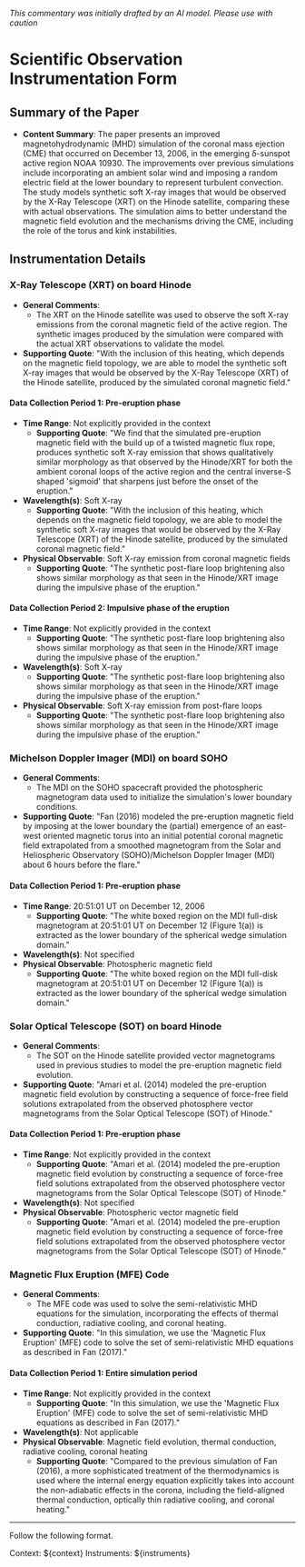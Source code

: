 _This commentary was initially drafted by an AI model. Please use with caution_

# Scientific Observation Instrumentation Form

## Summary of the Paper
- **Content Summary**: The paper presents an improved magnetohydrodynamic (MHD) simulation of the coronal mass ejection (CME) that occurred on December 13, 2006, in the emerging δ-sunspot active region NOAA 10930. The improvements over previous simulations include incorporating an ambient solar wind and imposing a random electric field at the lower boundary to represent turbulent convection. The study models synthetic soft X-ray images that would be observed by the X-Ray Telescope (XRT) on the Hinode satellite, comparing these with actual observations. The simulation aims to better understand the magnetic field evolution and the mechanisms driving the CME, including the role of the torus and kink instabilities.

## Instrumentation Details

### X-Ray Telescope (XRT) on board Hinode
- **General Comments**:
   - The XRT on the Hinode satellite was used to observe the soft X-ray emissions from the coronal magnetic field of the active region. The synthetic images produced by the simulation were compared with the actual XRT observations to validate the model.
- **Supporting Quote**: "With the inclusion of this heating, which depends on the magnetic field topology, we are able to model the synthetic soft X-ray images that would be observed by the X-Ray Telescope (XRT) of the Hinode satellite, produced by the simulated coronal magnetic field."

#### Data Collection Period 1: Pre-eruption phase
- **Time Range**: Not explicitly provided in the context
   - **Supporting Quote**: "We find that the simulated pre-eruption magnetic field with the build up of a twisted magnetic flux rope, produces synthetic soft X-ray emission that shows qualitatively similar morphology as that observed by the Hinode/XRT for both the ambient coronal loops of the active region and the central inverse-S shaped 'sigmoid' that sharpens just before the onset of the eruption."
- **Wavelength(s)**: Soft X-ray
   - **Supporting Quote**: "With the inclusion of this heating, which depends on the magnetic field topology, we are able to model the synthetic soft X-ray images that would be observed by the X-Ray Telescope (XRT) of the Hinode satellite, produced by the simulated coronal magnetic field."
- **Physical Observable**: Soft X-ray emission from coronal magnetic fields
   - **Supporting Quote**: "The synthetic post-flare loop brightening also shows similar morphology as that seen in the Hinode/XRT image during the impulsive phase of the eruption."

#### Data Collection Period 2: Impulsive phase of the eruption
- **Time Range**: Not explicitly provided in the context
   - **Supporting Quote**: "The synthetic post-flare loop brightening also shows similar morphology as that seen in the Hinode/XRT image during the impulsive phase of the eruption."
- **Wavelength(s)**: Soft X-ray
   - **Supporting Quote**: "The synthetic post-flare loop brightening also shows similar morphology as that seen in the Hinode/XRT image during the impulsive phase of the eruption."
- **Physical Observable**: Soft X-ray emission from post-flare loops
   - **Supporting Quote**: "The synthetic post-flare loop brightening also shows similar morphology as that seen in the Hinode/XRT image during the impulsive phase of the eruption."

### Michelson Doppler Imager (MDI) on board SOHO
- **General Comments**:
   - The MDI on the SOHO spacecraft provided the photospheric magnetogram data used to initialize the simulation's lower boundary conditions.
- **Supporting Quote**: "Fan (2016) modeled the pre-eruption magnetic field by imposing at the lower boundary the (partial) emergence of an east-west oriented magnetic torus into an initial potential coronal magnetic field extrapolated from a smoothed magnetogram from the Solar and Heliospheric Observatory (SOHO)/Michelson Doppler Imager (MDI) about 6 hours before the flare."

#### Data Collection Period 1: Pre-eruption phase
- **Time Range**: 20:51:01 UT on December 12, 2006
   - **Supporting Quote**: "The white boxed region on the MDI full-disk magnetogram at 20:51:01 UT on December 12 (Figure 1(a)) is extracted as the lower boundary of the spherical wedge simulation domain."
- **Wavelength(s)**: Not specified
- **Physical Observable**: Photospheric magnetic field
   - **Supporting Quote**: "The white boxed region on the MDI full-disk magnetogram at 20:51:01 UT on December 12 (Figure 1(a)) is extracted as the lower boundary of the spherical wedge simulation domain."

### Solar Optical Telescope (SOT) on board Hinode
- **General Comments**:
   - The SOT on the Hinode satellite provided vector magnetograms used in previous studies to model the pre-eruption magnetic field evolution.
- **Supporting Quote**: "Amari et al. (2014) modeled the pre-eruption magnetic field evolution by constructing a sequence of force-free field solutions extrapolated from the observed photosphere vector magnetograms from the Solar Optical Telescope (SOT) of Hinode."

#### Data Collection Period 1: Pre-eruption phase
- **Time Range**: Not explicitly provided in the context
   - **Supporting Quote**: "Amari et al. (2014) modeled the pre-eruption magnetic field evolution by constructing a sequence of force-free field solutions extrapolated from the observed photosphere vector magnetograms from the Solar Optical Telescope (SOT) of Hinode."
- **Wavelength(s)**: Not specified
- **Physical Observable**: Photospheric vector magnetic field
   - **Supporting Quote**: "Amari et al. (2014) modeled the pre-eruption magnetic field evolution by constructing a sequence of force-free field solutions extrapolated from the observed photosphere vector magnetograms from the Solar Optical Telescope (SOT) of Hinode."

### Magnetic Flux Eruption (MFE) Code
- **General Comments**:
   - The MFE code was used to solve the semi-relativistic MHD equations for the simulation, incorporating the effects of thermal conduction, radiative cooling, and coronal heating.
- **Supporting Quote**: "In this simulation, we use the 'Magnetic Flux Eruption' (MFE) code to solve the set of semi-relativistic MHD equations as described in Fan (2017)."

#### Data Collection Period 1: Entire simulation period
- **Time Range**: Not explicitly provided in the context
   - **Supporting Quote**: "In this simulation, we use the 'Magnetic Flux Eruption' (MFE) code to solve the set of semi-relativistic MHD equations as described in Fan (2017)."
- **Wavelength(s)**: Not applicable
- **Physical Observable**: Magnetic field evolution, thermal conduction, radiative cooling, coronal heating
   - **Supporting Quote**: "Compared to the previous simulation of Fan (2016), a more sophisticated treatment of the thermodynamics is used where the internal energy equation explicitly takes into account the non-adiabatic effects in the corona, including the field-aligned thermal conduction, optically thin radiative cooling, and coronal heating."

---

Follow the following format.

Context: ${context}
Instruments: ${instruments}
